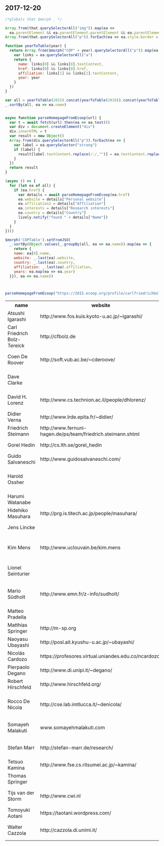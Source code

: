 ## 2017-12-20

```javascript
/*globals that $morph _ */ 

Array.from(that.querySelectorAll("img")).map(ea => 
  ea.parentElement && ea.parentElement.parentElement && ea.parentElement.parentElement.remove() )
Array.from(that.querySelectorAll("p")).forEach(ea => ea.style.border = "1px solid gray")

function yearToTable(year) {
  return Array.from($morph("COP" + year).querySelectorAll("p")).map(ea => {
    var links = ea.querySelectorAll("a")
    return {
      name: links[0] && links[0].textContent,
      href: links[0] && links[0].href,
      affiliation: links[1] && links[1].textContent,
      year: year
    } 
  })
}

var all = yearToTable(2015).concat(yearToTable(2016)).concat(yearToTable(2017)) 
_.sortBy(all, ea => ea.name)


async function parseHomepageFromEcoop(url) {
  var t = await fetch(url).then(ea => ea.text())
  var div = document.createElement("div")
  div.innerHTML = t
  var result = new Object()
  Array.from(div.querySelectorAll("p")).forEach(ea => {
    var label = ea.querySelector("strong")
    if (label) {
      result[label.textContent.replace(/:/,"")] = ea.textContent.replace(label.textContent,"").replace(/^ ?/, "")
    }
  })
  return result
}

(async () => {
  for (let ea of all) {
    if (ea.href) {
      var details = await parseHomepageFromEcoop(ea.href)
      ea.website = details["Personal website"]
      ea.affiliation2 = details["Affiliation"]
      ea.interests = details["Research interests"]
      ea.country = details["Country"]
      lively.notify("found " + details["Name"])
    }
  }
})()

$morph('COPTable').setFromJSO(
  _.sortBy(Object.values(_.groupBy(all, ea => ea.name)).map(ea => {
    return {
    name: ea[0].name,
    website: _.last(ea).website,  
    country: _.last(ea).country,  
    affiliation: _.last(ea).affiliation,
    years: ea.map(ea => ea.year)
  }}), ea => ea.name))  



parseHomepageFromEcoop("https://2015.ecoop.org/profile/carlfriedrichbolz")


```


<lively-table tabindex="0" id="COPTable"><table><tbody><tr><th style="width: 40px">name</th><th style="width: 40px" class="" contenteditable="false">website</th><th style="width: 40px">country</th><td>affiliation</td><td>years</td></tr>
<tr><td class="">Atsushi Igarashi</td><td class="">http://www.fos.kuis.kyoto-u.ac.jp/~igarashi/</td><td>Japan</td><td>Kyoto University</td><td>2015,2016</td></tr>
<tr><td>Carl Friedrich Bolz-Tereick</td><td class="">http://cfbolz.de</td><td></td><td>King's College
London</td><td>2015</td></tr>
<tr><td>Coen De Roover</td><td>http://soft.vub.ac.be/~cderoove/</td><td>Belgium</td><td>Vrije
Universiteit Brussel</td><td>2015,2016</td></tr><tr><td>Dave Clarke</td><td></td><td class=""></td><td>Uppsala Univ.
 Sweden and KU Leuvern</td><td>2016,2017</td></tr><tr><td>David H. Lorenz</td><td class="">http://www.cs.technion.ac.il/people/dhlorenz/</td><td></td><td>Open University
and Technion IIT</td><td>2015</td></tr><tr><td>Didier Verna</td><td>http://www.lrde.epita.fr/~didier/</td><td>France</td><td>EPITA / LRDE</td><td>2016</td></tr><tr><td>Friedrich Steimann</td><td>http://www.fernuni-hagen.de/ps/team/friedrich.steimann.shtml</td><td></td><td>Fernuniversität</td><td>2015</td></tr><tr><td>Gorel Hedin</td><td>http://cs.lth.se/gorel_hedin</td><td>Sweden</td><td>Lund University</td><td>2016</td></tr><tr><td>Guido Salvaneschi</td><td class="table-selected start-selection" contenteditable="true">http://www.guidosalvaneschi.com/</td><td></td><td>TU Darmstadt</td><td>2015,2016,2017</td></tr><tr><td>Harold Ossher</td><td></td><td>United States</td><td>IBM Thomas J.
 Watson Research Center</td><td>2015,2016,2017</td></tr><tr><td>Harumi Watanabe</td><td class=""></td><td>Japan</td><td>Tokai University</td><td>2017</td></tr><tr><td>Hidehiko Masuhara</td><td>http://prg.is.titech.ac.jp/people/masuhara/</td><td></td><td>Tokyo Institute
of Technology</td><td>2015,2016</td></tr><tr><td class="">Jens Lincke</td><td></td><td></td><td>Hasso Plattner
 Institute</td><td>2015,2016,2017</td></tr><tr><td class="">Kim Mens</td><td>http://www.uclouvain.be/kim.mens</td><td>Belgium</td><td>Université Catholique de Louvain,
Belgium</td><td>2016</td></tr><tr><td>Lionel Seinturier</td><td></td><td></td><td>University of
 Lille, Lille, France</td><td>2017</td></tr><tr><td>Mario Südholt</td><td class="">http://www.emn.fr/z-info/sudholt/</td><td></td><td>IMT Atlantique,
 Nantes, France</td><td>2016,2017</td></tr><tr><td>Matteo Pradella</td><td></td><td></td><td>Politecnico di
 Milano, Italy</td><td>2017</td></tr><tr><td>Matthias Springer</td><td>http://m-sp.org</td><td>Germany</td><td>Tokyo Institute
 of Technology</td><td>2017</td></tr><tr><td>Naoyasu Ubayashi</td><td>http://posl.ait.kyushu-u.ac.jp/~ubayashi/</td><td></td><td>Kyushu University</td><td>2015</td></tr><tr><td>Nicolás Cardozo</td><td class="">https://profesores.virtual.uniandes.edu.co/ncardozo/</td><td>Colombia</td><td>Universidad de
 los Andes</td><td>2015,2017</td></tr><tr><td>Pierpaolo Degano</td><td>http://www.di.unipi.it/~degano/</td><td></td><td>University of
Pisa</td><td>2016</td></tr><tr><td>Robert Hirschfeld</td><td>http://www.hirschfeld.org/</td><td>Germany</td><td>HPI</td><td>2015,2016</td></tr><tr><td>Rocco De Nicola</td><td>http://cse.lab.imtlucca.it/~denicola/</td><td></td><td>IMT Institute for
Advanced Studies Lucca, Italy</td><td>2016</td></tr><tr><td>Somayeh Malakuti</td><td>www.somayehmalakuti.com</td><td></td><td>Technical
University of Dresden</td><td>2015</td></tr><tr><td class="">Stefan Marr</td><td>http://stefan-marr.de/research/</td><td>Austria</td><td>Johannes Kepler
 University Linz</td><td>2017</td></tr><tr><td class="">Tetsuo Kamina</td><td>http://www.fse.cs.ritsumei.ac.jp/~kamina/</td><td>Japan</td><td>Ritsumeikan
 University</td><td>2015,2016,2017</td></tr><tr><td class="">Thomas Springer</td><td></td><td class=""></td><td></td><td>2017</td></tr><tr><td>Tijs van der Storm</td><td>http://www.cwi.nl</td><td>Netherlands</td><td>CWI &amp;
 University of Groningen</td><td>2017</td></tr><tr><td>Tomoyuki Aotani</td><td>https://taotani.wordpress.com/</td><td class=""></td><td>Tokyo Institute
 of Technology</td><td>2015,2016,2017</td></tr><tr><td>Walter Cazzola</td><td>http://cazzola.di.unimi.it/</td><td class="">Italy</td><td>Università degli
 Studi di Milano</td><td>2017</td></tr></tbody></table></lively-table>